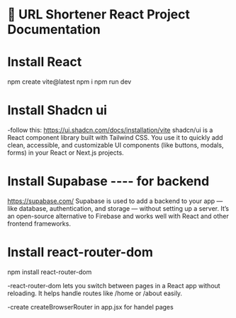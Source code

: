 # 🔗 URL Shortener React Project Documentation

# Install React
  npm create vite@latest
  npm i
  npm run dev

# Install Shadcn ui
  -follow this:
  https://ui.shadcn.com/docs/installation/vite
  shadcn/ui is a React component library built with Tailwind CSS. You use it to quickly add clean, accessible, and customizable UI components (like buttons, modals, forms) in your React or Next.js projects.

# Install Supabase ---- for backend
  https://supabase.com/
  Supabase is used to add a backend to your app — like database, authentication, and storage — without setting up a server. It’s an open-source alternative to Firebase and works well with React and other frontend frameworks.

# Install react-router-dom
  npm install react-router-dom

  -react-router-dom lets you switch between pages in a  React app without reloading. It helps handle routes  like /home or /about easily.

  -create createBrowserRouter in app.jsx for handel pages 




